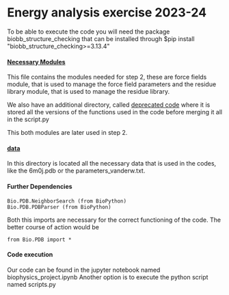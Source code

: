 # Energy analysis exercise 2023-24

To be able to execute the code you will need the package biobb_structure_checking that can be installed through \$pip install "biobb_structure_checking\>=3.13.4"

#### [Necessary Modules](./modules_classes.py)

This file contains the modules needed for step 2, these are force fields module, that is used to manage the force field parameters and the residue library module, that is used to manage the residue library.

We also have an additional directory, called [deprecated code](Deprecated_code) where it is stored all the versions of the functions used in the code before merging it all in the script.py

This both modules are later used in step 2.

#### [data](./assignment_data)

In this directory is located all the necessary data that is used in the codes, like the 6m0j.pdb or the parameters_vanderw.txt.

#### Further Dependencies

```
Bio.PDB.NeighborSearch (from BioPython)
Bio.PDB.PDBParser (from BioPython)
```
Both this imports are necessary for the correct functioning of the code.
The better course of action would be
```
from Bio.PDB import *
```


#### Code execution
Our code can be found in the jupyter notebook named biophysics_project.ipynb
Another option is to execute the python script named scripts.py
